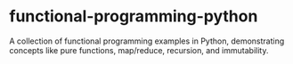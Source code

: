 # functional-programming-python
A collection of functional programming examples in Python, demonstrating concepts like pure functions, map/reduce, recursion, and immutability.
